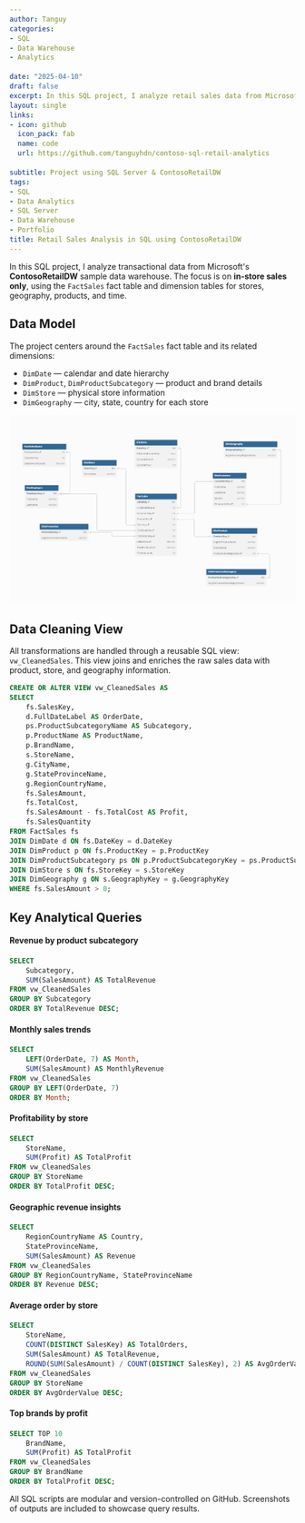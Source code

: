 ```yaml
---
author: Tanguy
categories:
- SQL
- Data Warehouse
- Analytics

date: "2025-04-10"
draft: false
excerpt: In this SQL project, I analyze retail sales data from Microsoft's ContosoRetailDW data warehouse. The focus is on store transactions, using SQL views and queries to clean, transform, and explore profitability trends across stores, products, and regions.
layout: single
links:
- icon: github
  icon_pack: fab
  name: code
  url: https://github.com/tanguyhdn/contoso-sql-retail-analytics

subtitle: Project using SQL Server & ContosoRetailDW
tags:
- SQL
- Data Analytics
- SQL Server
- Data Warehouse
- Portfolio
title: Retail Sales Analysis in SQL using ContosoRetailDW
---
```


In this SQL project, I analyze transactional data from Microsoft's **ContosoRetailDW** sample data warehouse. The focus is on **in-store sales only**, using the `FactSales` fact table and dimension tables for stores, geography, products, and time.



##  Data Model

The project centers around the `FactSales` fact table and its related dimensions:

- `DimDate` — calendar and date hierarchy  
- `DimProduct`, `DimProductSubcategory` — product and brand details  
- `DimStore` — physical store information  
- `DimGeography` — city, state, country for each store

![ContosoRetailDW Schema](contoso_schema.png)

## Data Cleaning View

All transformations are handled through a reusable SQL view: `vw_CleanedSales`. This view joins and enriches the raw sales data with product, store, and geography information.

```sql
CREATE OR ALTER VIEW vw_CleanedSales AS
SELECT
    fs.SalesKey,
    d.FullDateLabel AS OrderDate,
    ps.ProductSubcategoryName AS Subcategory,
    p.ProductName AS ProductName,
    p.BrandName,
    s.StoreName,
    g.CityName,
    g.StateProvinceName,
    g.RegionCountryName,
    fs.SalesAmount,
    fs.TotalCost,
    fs.SalesAmount - fs.TotalCost AS Profit,
    fs.SalesQuantity
FROM FactSales fs
JOIN DimDate d ON fs.DateKey = d.DateKey
JOIN DimProduct p ON fs.ProductKey = p.ProductKey
JOIN DimProductSubcategory ps ON p.ProductSubcategoryKey = ps.ProductSubcategoryKey
JOIN DimStore s ON fs.StoreKey = s.StoreKey
JOIN DimGeography g ON s.GeographyKey = g.GeographyKey
WHERE fs.SalesAmount > 0;
```

## Key Analytical Queries

#### Revenue by product subcategory

```SQL
SELECT
    Subcategory,
    SUM(SalesAmount) AS TotalRevenue
FROM vw_CleanedSales
GROUP BY Subcategory
ORDER BY TotalRevenue DESC;
```
#### Monthly sales trends

```SQL
SELECT
    LEFT(OrderDate, 7) AS Month,
    SUM(SalesAmount) AS MonthlyRevenue
FROM vw_CleanedSales
GROUP BY LEFT(OrderDate, 7)
ORDER BY Month;
```

#### Profitability by store

```SQL
SELECT
    StoreName,
    SUM(Profit) AS TotalProfit
FROM vw_CleanedSales
GROUP BY StoreName
ORDER BY TotalProfit DESC;
```

#### Geographic revenue insights

```SQL
SELECT
    RegionCountryName AS Country,
    StateProvinceName,
    SUM(SalesAmount) AS Revenue
FROM vw_CleanedSales
GROUP BY RegionCountryName, StateProvinceName
ORDER BY Revenue DESC;
```

#### Average order by store

```SQL
SELECT
    StoreName,
    COUNT(DISTINCT SalesKey) AS TotalOrders,
    SUM(SalesAmount) AS TotalRevenue,
    ROUND(SUM(SalesAmount) / COUNT(DISTINCT SalesKey), 2) AS AvgOrderValue
FROM vw_CleanedSales
GROUP BY StoreName
ORDER BY AvgOrderValue DESC;
```

#### Top brands by profit

```SQL
SELECT TOP 10
    BrandName,
    SUM(Profit) AS TotalProfit
FROM vw_CleanedSales
GROUP BY BrandName
ORDER BY TotalProfit DESC;
```

All SQL scripts are modular and version-controlled on GitHub. Screenshots of outputs are included to showcase query results.
